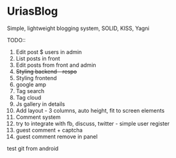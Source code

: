 # UriasBlog
Simple, lightweight blogging system,  SOLID, KISS, Yagni

TODO::

1. Edit post $ users in admin
2. List posts in front
3. Edit posts from front and admin
4. ~~Styling backend - respo~~
5. Styling frontend
6. google amp
7. Tag search
8. Tag cloud
9. Js gallery in details
10.  Add layout - 3 columns, auto height, fit to screen elements
11. Comment system
  0. try to integrate with fb, discuss, twitter - simple user register
  1. guest comment + captcha
  2. guest comment remove in panel

test git from android
